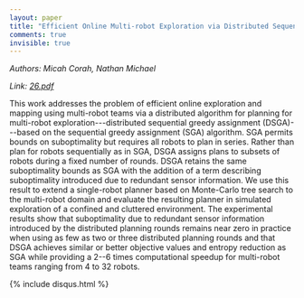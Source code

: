 ```yaml
---
layout: paper
title: "Efficient Online Multi-robot Exploration via Distributed Sequential Greedy Assignment"
comments: true
invisible: true
---
```


<p class="text-left"><i>Authors: Micah Corah, Nathan Michael</i></p>
<p class="text-left"><i>Link: <a href="https://storage.googleapis.com/rss2017-papers/26.pdf">26.pdf</a></i></p>

This work addresses the problem of efficient online exploration and mapping using multi-robot teams via a distributed algorithm for planning for multi-robot exploration---distributed sequential greedy assignment (DSGA)---based on the sequential greedy assignment (SGA) algorithm. SGA permits bounds on suboptimality but requires all robots to plan in series. Rather than plan for robots sequentially as in SGA, DSGA assigns plans to subsets of robots during a fixed number of rounds. DSGA retains the same suboptimality bounds as SGA with the addition of a term describing suboptimality introduced due to redundant sensor information. We use this result to extend a single-robot planner based on Monte-Carlo tree search to the multi-robot domain and evaluate the resulting planner in simulated exploration of a confined and cluttered environment. The experimental results show that suboptimality due to redundant sensor information introduced by the distributed planning rounds remains near zero in practice when using as few as two or three distributed planning rounds and that DSGA achieves similar or better objective values and entropy reduction as SGA while providing a 2--6 times computational speedup for multi-robot teams ranging from 4 to 32 robots.

{% include disqus.html %}